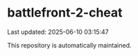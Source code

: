 # battlefront-2-cheat

Last updated: 2025-06-10 03:15:47

This repository is automatically maintained.
